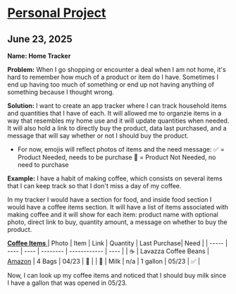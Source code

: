 # <u>Personal Project</u>

## June 23, 2025
**Name: Home Tracker**

**Problem:**
When I go shopping or encounter a deal when I am not home, it's hard to remember how much of a product or item do I have. Sometimes I end up having too much of something or end up not having anything of something because I thought wrong. 

**Solution:**
I want to create an app tracker where I can track household items and quantities that I have of each. It will allowed me to organzie items in a way that resembles my home use and it will update quantities when needed. It will also hold a link to directly buy the product, data last purchased, and a message that will say whether or not I should buy the product. 

* For now, emojis will reflect photos of items and the need message:
:white_check_mark: = Product Needed, needs to be purchase
:no_entry_sign: = Product Not Needed, no need to purchase

**Example:**
I have a habit of making coffee, which consists on several items that I can keep track so that I don't miss a day of my coffee. 

In my tracker I would have a section for food, and inside food section I would have a coffee items section. It will have a list of items associated with making coffee and it will show for each item: product name with optional photo, direct link to buy, quantity amount, a message on whether to buy the product.

<u> **Coffee Items** </u>
| Photo | Item | Link | Quantity | Last Purchase| Need | 
| ----- | ---- | ---- | -------- | ------------ | ---- |
| :coffee: | Lavazza Coffee Beans | [Amazon](https://www.amazon.com/dp/B016RY0LWO?ref_=ppx_hzsearch_conn_dt_b_fed_asin_title_2&th=1) | 4 Bags | 04/23 | :no_entry_sign: |
| :cow2: | Milk | n/a | 1 gallon | 05/23 | :white_check_mark: |

Now, I can look up my coffee items and noticed that I should buy milk since I have a gallon that was opened in 05/23.  
